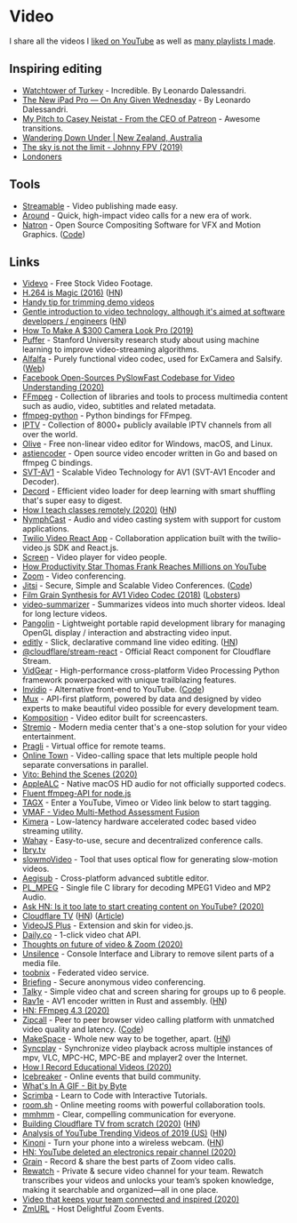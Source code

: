 # Video

I share all the videos I [liked on YouTube](https://www.youtube.com/playlist?list=LLEKqrUfr_FMKIO9XSJS4vDw) as well as [many playlists I made](https://www.youtube.com/channel/UCEKqrUfr_FMKIO9XSJS4vDw/playlists?view=1&sort=lad&flow=grid).

## Inspiring editing

* [Watchtower of Turkey](https://www.youtube.com/watch?v=z7yqtW4Isec) - Incredible. By Leonardo Dalessandri.
* [The New iPad Pro — On Any Given Wednesday](https://www.youtube.com/watch?v=UR5ODc5Wbbo) - By Leonardo Dalessandri.
* [My Pitch to Casey Neistat - From the CEO of Patreon](https://www.youtube.com/watch?v=jAI38B-3Hzc) - Awesome transitions.
* [Wandering Down Under \| New Zealand, Australia](https://www.youtube.com/watch?v=vMDprf4rM_U)
* [The sky is not the limit - Johnny FPV \(2019\)](https://www.youtube.com/watch?v=DYHUuJAle8A)
* [Londoners](https://www.youtube.com/watch?v=jB0Ho8E5fHA)

## Tools

* [Streamable](https://streamable.com/) - Video publishing made easy.
* [Around](https://www.around.co/) - Quick, high-impact video calls for a new era of work.
* [Natron](https://natrongithub.github.io/) - Open Source Compositing Software for VFX and Motion Graphics. \([Code](https://github.com/NatronGitHub/Natron)\)

## Links

* [Videvo](https://www.videvo.net/) - Free Stock Video Footage.
* [H.264 is Magic \(2016\)](https://sidbala.com/h-264-is-magic/) \([HN](https://news.ycombinator.com/item?id=19997813)\)
* [Handy tip for trimming demo videos](https://gist.github.com/bvaughn/0da332982b650e188971b7955173a559)
* [Gentle introduction to video technology, although it's aimed at software developers / engineers](https://github.com/leandromoreira/digital_video_introduction) \([HN](https://news.ycombinator.com/item?id=21593158)\)
* [How To Make A $300 Camera Look Pro \(2019\)](https://www.youtube.com/watch?v=0wqUWYx3UrY)
* [Puffer](https://github.com/StanfordSNR/puffer) - Stanford University research study about using machine learning to improve video-streaming algorithms.
* [Alfalfa](https://github.com/excamera/alfalfa) - Purely functional video codec, used for ExCamera and Salsify. \([Web](https://snr.stanford.edu/salsify/)\)
* [Facebook Open-Sources PySlowFast Codebase for Video Understanding \(2020\)](https://medium.com/syncedreview/facebook-open-sources-pyslowfast-codebase-for-video-understanding-89200ff35267)
* [FFmpeg](https://github.com/FFmpeg/FFmpeg) - Collection of libraries and tools to process multimedia content such as audio, video, subtitles and related metadata.
* [ffmpeg-python](https://github.com/kkroening/ffmpeg-python) - Python bindings for FFmpeg.
* [IPTV](https://github.com/iptv-org/iptv) - Collection of 8000+ publicly available IPTV channels from all over the world.
* [Olive](https://github.com/olive-editor/olive) - Free non-linear video editor for Windows, macOS, and Linux.
* [astiencoder](https://github.com/asticode/go-astiencoder) - Open source video encoder written in Go and based on ffmpeg C bindings.
* [SVT-AV1](https://github.com/OpenVisualCloud/SVT-AV1) - Scalable Video Technology for AV1 \(SVT-AV1 Encoder and Decoder\).
* [Decord](https://github.com/dmlc/decord) - Efficient video loader for deep learning with smart shuffling that's super easy to digest.
* [How I teach classes remotely \(2020\)](http://blog.ifost.org.au/2020/03/how-i-teach-classes-remotely.html) \([HN](https://news.ycombinator.com/item?id=22612343)\)
* [NymphCast](https://github.com/MayaPosch/NymphCast) - Audio and video casting system with support for custom applications.
* [Twilio Video React App](https://github.com/twilio/twilio-video-app-react) - Collaboration application built with the twilio-video.js SDK and React.js.
* [Screen](https://videovillage.co/screen/) - Video player for video people.
* [How Productivity Star Thomas Frank Reaches Millions on YouTube](https://superorganizers.substack.com/p/how-productivity-star-thomas-frank)
* [Zoom](https://zoom.us/) - Video conferencing.
* [Jitsi](https://meet.jit.si/) - Secure, Simple and Scalable Video Conferences. \([Code](https://github.com/jitsi/jitsi-meet)\)
* [Film Grain Synthesis for AV1 Video Codec \(2018\)](https://norkin.org/pdf/DCC_2018_AV1_film_grain.pdf) \([Lobsters](https://lobste.rs/s/zkakuj/film_grain_synthesis_for_av1_video_codec)\)
* [video-summarizer](https://github.com/SoptikHa2/video-summarizer) - Summarizes videos into much shorter videos. Ideal for long lecture videos.
* [Pangolin](https://github.com/stevenlovegrove/Pangolin) - Lightweight portable rapid development library for managing OpenGL display / interaction and abstracting video input.
* [editly](https://github.com/mifi/editly) - Slick, declarative command line video editing. \([HN](https://news.ycombinator.com/item?id=23006794)\)
* [@cloudflare/stream-react](https://github.com/cloudflare/stream-react) - Official React component for Cloudflare Stream.
* [VidGear](https://github.com/abhiTronix/vidgear) - High-performance cross-platform Video Processing Python framework powerpacked with unique trailblazing features.
* [Invidio](https://invidio.us/) - Alternative front-end to YouTube. \([Code](https://github.com/omarroth/invidious)\)
* [Mux](https://mux.com/) - API-first platform, powered by data and designed by video experts to make beautiful video possible for every development team.
* [Komposition](https://owickstrom.github.io/komposition/) - Video editor built for screencasters.
* [Stremio](https://www.stremio.com/) - Modern media center that's a one-stop solution for your video entertainment.
* [Pragli](https://pragli.com/) - Virtual office for remote teams.
* [Online Town](https://theonline.town/) - Video-calling space that lets multiple people hold separate conversations in parallel.
* [Vito: Behind the Scenes \(2020\)](https://vito.community/gallery/events/vito-insiders/sessions/57/videos/vito-behind-the-scenes)
* [AppleALC](https://github.com/acidanthera/AppleALC) - Native macOS HD audio for not officially supported codecs.
* [Fluent ffmpeg-API for node.js](https://github.com/fluent-ffmpeg/node-fluent-ffmpeg)
* [TAGX](https://tagx.io/) - Enter a YouTube, Vimeo or Video link below to start tagging.
* [VMAF - Video Multi-Method Assessment Fusion](https://github.com/Netflix/vmaf)
* [Kimera](https://github.com/luigifreitas/kimera) - Low-latency hardware accelerated codec based video streaming utility.
* [Wahay](https://github.com/digitalautonomy/wahay) - Easy-to-use, secure and decentralized conference calls.
* [lbry.tv](https://lbry.tv/)
* [slowmoVideo](https://github.com/slowmoVideo/slowmoVideo) - Tool that uses optical flow for generating slow-motion videos.
* [Aegisub](https://github.com/Aegisub/Aegisub) - Cross-platform advanced subtitle editor.
* [PL\_MPEG](https://github.com/phoboslab/pl_mpeg) - Single file C library for decoding MPEG1 Video and MP2 Audio.
* [Ask HN: Is it too late to start creating content on YouTube? \(2020\)](https://news.ycombinator.com/item?id=23444750)
* [Cloudflare TV](https://cloudflare.tv/live) \([HN](https://news.ycombinator.com/item?id=23451334)\) \([Article](https://blog.cloudflare.com/ladies-and-gentlemen-cloudflare-tv/)\)
* [VideoJS Plus](https://github.com/Pong420/videojs-plus) - Extension and skin for video.js.
* [Daily.co](https://www.daily.co/) - 1-click video chat API.
* [Thoughts on future of video & Zoom \(2020\)](https://twitter.com/gokulr/status/1269326413489815553?s=20)
* [Unsilence](https://github.com/lagmoellertim/unsilence) - Console Interface and Library to remove silent parts of a media file.
* [toobnix](https://toobnix.org/) - Federated video service.
* [Briefing](https://brie.fi/ng) - Secure anonymous video conferencing.
* [Talky](https://talky.io/) - Simple video chat and screen sharing for groups up to 6 people.
* [Rav1e](https://github.com/xiph/rav1e) - AV1 encoder written in Rust and assembly. \([HN](https://news.ycombinator.com/item?id=23512161)\)
* [HN: FFmpeg 4.3 \(2020\)](https://news.ycombinator.com/item?id=23540704)
* [Zipcall](https://zipcall.io/) - Peer to peer browser video calling platform with unmatched video quality and latency. \([Code](https://github.com/ianramzy/decentralized-video-chat)\)
* [MakeSpace](https://makespace.fun/) - Whole new way to be together, apart. \([HN](https://news.ycombinator.com/item?id=23571748)\)
* [Syncplay](https://github.com/Syncplay/syncplay) - Synchronize video playback across multiple instances of mpv, VLC, MPC-HC, MPC-BE and mplayer2 over the Internet.
* [How I Record Educational Videos \(2020\)](https://kentcdodds.com/blog/how-i-record-educational-videos)
* [Icebreaker](https://icebreaker.video/) - Online events that build community.
* [What's In A GIF - Bit by Byte](http://matthewflickinger.com/lab/whatsinagif/bits_and_bytes.asp)
* [Scrimba](https://scrimba.com/) - Learn to Code with Interactive Tutorials.
* [room.sh](https://room.sh/) - Online meeting rooms with powerful collaboration tools.
* [mmhmm](https://www.mmhmm.app/) - Clear, compelling communication for everyone.
* [Building Cloudflare TV from scratch \(2020\)](https://blog.cloudflare.com/building-cloudflare-tv-from-scratch/) \([HN](https://news.ycombinator.com/item?id=23764596)\)
* [Analysis of YouTube Trending Videos of 2019 \(US\)](https://ammar-alyousfi.com/2020/youtube-trending-videos-analysis-2019-us) \([HN](https://news.ycombinator.com/item?id=23762180)\)
* [Kinoni](https://www.kinoni.com/) - Turn your phone into a wireless webcam. \([HN](https://news.ycombinator.com/item?id=23759926)\)
* [HN: YouTube deleted an electronics repair channel \(2020\)](https://news.ycombinator.com/item?id=23758547)
* [Grain](https://www.grain.co/) - Record & share the best parts of Zoom video calls.
* [Rewatch](https://rewatch.tv/) - Private & secure video channel for your team. Rewatch transcribes your videos and unlocks your team’s spoken knowledge, making it searchable and organized—all in one place.
* [Video that keeps your team connected and inspired \(2020\)](https://blog.rewatch.tv/post/2020/07/08/connected-and-inspired/)
* [ZmURL](https://zmurl.com/) - Host Delightful Zoom Events.

